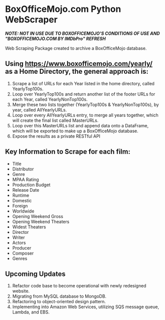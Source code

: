 # BoxOfficeMojo.com Python WebScraper

***NOTE: NOT IN USE DUE TO BOXOFFICEMOJO'S CONDITIONS OF USE AND "BOXOFFICEMOJO.COM BY IMDbPro" REFRESH***

Web Scraping Package created to archive a BoxOfficeMojo database.

## Using https://www.boxofficemojo.com/yearly/ as a Home Directory, the general approach is:
1. Scrape a list of URLs for each Year listed in the home directory, called YearlyTop100s.
2. Loop over YearlyTop100s and return another list of the footer URLs for each Year, called YearlyNonTop100s.
3. Merge these two lists together (YearlyTop100s & YearlyNonTop100s), by year, called AllYearlyURLs.
4. Loop over every AllYearlyURLs entry, to merge all years together, which will create the final list called MasterURLs.
5. Loop over this MasterURLs list and append data onto a DataFrame, which will be exported to make up a BoxOfficeMojo database.
6. Expose the results as a private RESTful API

## Key Information to Scrape for each film:
- Title
- Distributor
- Genre
- MPAA Rating
- Production Budget
- Release Date
- Runtime
- Domestic
- Foreign
- Worldwide
- Opening Weekend Gross
- Opening Weekend Theaters
- Widest Theaters
- Director
- Writer
- Actors
- Producer
- Composer
- Genres

## Upcoming Updates
1. Refactor code base to become operational with newly redesigned website.
2. Migrating from MySQL database to MongoDB.
3. Refactoring to object-oriented design pattern.
4. Implementing into Amazon Web Services, utilizing SQS message queue, Lambda, and EBS.
